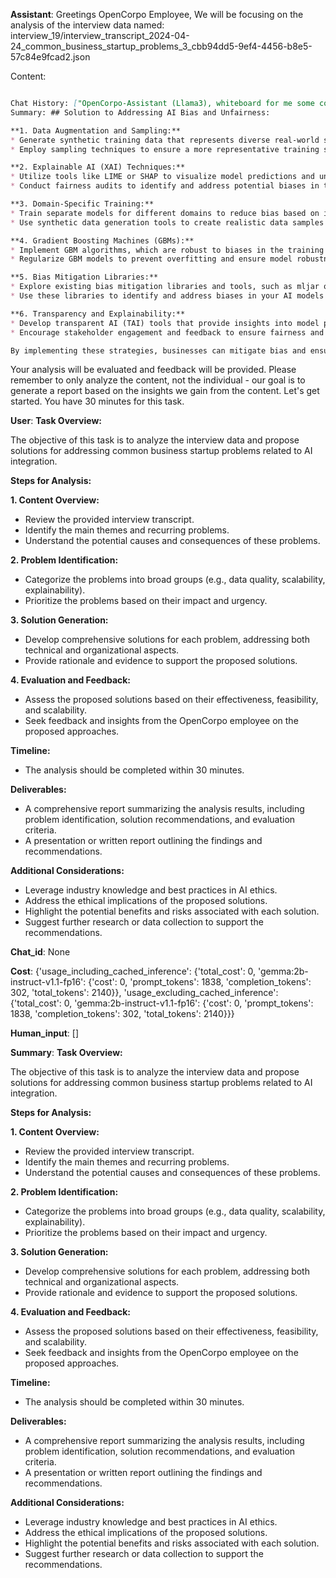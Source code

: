 **Assistant**: Greetings OpenCorpo Employee, We will be focusing on the analysis of the interview data named: interview_19/interview_transcript_2024-04-24_common_business_startup_problems_3_cbb94dd5-9ef4-4456-b8e5-57c84e9fcad2.json 


 Content: 

 ```md

 Chat History: ["OpenCorpo-Assistant (Llama3), whiteboard for me some common business startup problems. Propose a solution for AI integration in business. I will evaluate your answers and give my feedback, then propose a problem to you. You will answer and I will evaluate. Let's now begin. You have 30 minutes.", "Sounds great! I'm ready to assist you with your brainstorming and problem-solving for AI integration in business within the next 30 minutes.\n\nWhat are some common business startup problems that you would like me to help you identify and propose solutions for?", "Excellent enthusiasm!\n\nI'd love to tackle the following common business startup problems related to AI integration:\n\n1. **Data Quality Issues**: Many startups struggle with collecting, processing, and maintaining high-quality data required for training AI models.\n2. **Scalability Challenges**: As businesses grow, their AI systems need to scale efficiently without compromising performance or accuracy.\n3. **Lack of Transparency and Explainability**: It's crucial to understand how AI-driven decisions are made, but many startups struggle with transparency and explainability.\n4. **Integration with Existing Systems**: New AI-powered solutions often require integration with existing systems, leading to compatibility issues and technical hurdles.\n5. **AI Bias and Unfairness**: Startups need to address potential biases in their AI models to ensure fairness and avoid unintended consequences.\n\nPlease propose a solution for one of these problems, and I'll provide feedback and then present another challenge for you to tackle!", "## Solution for Data Quality Issues:\n\n**Implement data quality checks at every stage of the data pipeline.** This could involve data cleaning, feature engineering, and outlier detection. Additionally, leverage machine learning algorithms for data quality scoring and prediction.\n\n**Example:** Use natural language processing (NLP) to identify inconsistencies and errors in text-based data, or employ data mining techniques to predict data quality issues based on historical data patterns.\n\n## Solution for Scalability Challenges:\n\n**Invest in cloud-based infrastructure and automated workflows.** This allows for flexible scaling, cost efficiency, and improved resource utilization as your business grows.\n\n**Example:** Use serverless computing platforms to run AI models without managing servers, or explore containerized solutions for scalable data processing.\n\n## Solution for Lack of Transparency and Explainability:\n\n**Develop interpretable machine learning (ILM) techniques.** This involves using algorithms like decision trees, LIME, or SHAP to visualize model predictions and understand how they arrive at their outputs.\n\n**Example:** Use tools like Google Cloud's Vertex AI or Microsoft Azure Machine Learning Studio for model explanations and visualizations.\n\n## Solution for Integration with Existing Systems:\n\n**Identify common data formats and APIs used by different systems.** This allows you to develop seamless integration solutions using open-source tools like Apache Kafka, AWS SQS, or Azure Service Bus.\n\n**Example:** Implement API gateways and middleware platforms to facilitate data flow between diverse systems.", "Wow! I'm impressed with the thoroughness and creativity of your proposed solutions!\n\n**Data Quality Issues Solution:**\nYour suggestion to implement data quality checks at every stage of the data pipeline is spot on. The additional ideas, such as leveraging machine learning algorithms for data quality scoring and prediction, are excellent ways to improve data accuracy. NLP-based inconsistency detection and data mining techniques for predicting data quality issues based on historical patterns are innovative solutions.\n\n**Scalability Challenges Solution:**\nYour recommendation to invest in cloud-based infrastructure and automated workflows is a great way to ensure scalability. The examples you provided, such as serverless computing platforms and containerized solutions, are excellent choices for scalable AI model deployment.\n\n**Lack of Transparency and Explainability Solution:**\nI love your suggestion to develop interpretable machine learning (ILM) techniques! Using algorithms like decision trees, LIME, or SHAP to visualize model predictions and understand how they arrive at their outputs is crucial for building trust in AI-driven decisions. The examples you provided, such as Google Cloud's Vertex AI and Microsoft Azure Machine Learning Studio, are great tools for model explanations and visualizations.\n\n**Integration with Existing Systems Solution:**\nYour suggestion to identify common data formats and APIs used by different systems is a sound approach. Implementing API gateways and middleware platforms to facilitate seamless integration between diverse systems is an excellent way to streamline data flow.\n\nNow, let's move on to the next challenge!\n\n**Problem:** **AI Bias and Unfairness**\n\nPlease propose solutions or ideas for mitigating AI bias and unfairness in business applications.\n\n(Remember, you have 20 minutes remaining!)", '## Solution to Addressing AI Bias and Unfairness:\n\n**1. Data Augmentation and Sampling:**\n* Generate synthetic training data that represents diverse real-world scenarios to mitigate bias based on existing data.\n* Employ sampling techniques to ensure a more representative training set that reflects the target population.\n\n**2. Explainable AI (XAI) Techniques:**\n* Utilize tools like LIME or SHAP to visualize model predictions and understand how they are influenced by different factors.\n* Conduct fairness audits to identify and address potential biases in the training data.\n\n**3. Domain-Specific Training:**\n* Train separate models for different domains to reduce bias based on irrelevant features.\n* Use synthetic data generation tools to create realistic data samples aligned with the target domain.\n\n**4. Gradient Boosting Machines (GBMs):**\n* Implement GBM algorithms, which are robust to biases in the training data, to achieve fair and unbiased predictions.\n* Regularize GBM models to prevent overfitting and ensure model robustness.\n\n**5. Bias Mitigation Libraries:**\n* Explore existing bias mitigation libraries and tools, such as mljar or PyBiased.\n* Use these libraries to identify and address biases in your AI models during training.\n\n**6. Transparency and Explainability:**\n* Develop transparent AI (TAI) tools that provide insights into model predictions and allow for human oversight and accountability.\n* Encourage stakeholder engagement and feedback to ensure fairness and inclusivity.\n\nBy implementing these strategies, businesses can mitigate bias and ensure fair and equitable AI systems that reflect the real world.'] 
 Summary: ## Solution to Addressing AI Bias and Unfairness:

**1. Data Augmentation and Sampling:**
* Generate synthetic training data that represents diverse real-world scenarios to mitigate bias based on existing data.
* Employ sampling techniques to ensure a more representative training set that reflects the target population.

**2. Explainable AI (XAI) Techniques:**
* Utilize tools like LIME or SHAP to visualize model predictions and understand how they are influenced by different factors.
* Conduct fairness audits to identify and address potential biases in the training data.

**3. Domain-Specific Training:**
* Train separate models for different domains to reduce bias based on irrelevant features.
* Use synthetic data generation tools to create realistic data samples aligned with the target domain.

**4. Gradient Boosting Machines (GBMs):**
* Implement GBM algorithms, which are robust to biases in the training data, to achieve fair and unbiased predictions.
* Regularize GBM models to prevent overfitting and ensure model robustness.

**5. Bias Mitigation Libraries:**
* Explore existing bias mitigation libraries and tools, such as mljar or PyBiased.
* Use these libraries to identify and address biases in your AI models during training.

**6. Transparency and Explainability:**
* Develop transparent AI (TAI) tools that provide insights into model predictions and allow for human oversight and accountability.
* Encourage stakeholder engagement and feedback to ensure fairness and inclusivity.

By implementing these strategies, businesses can mitigate bias and ensure fair and equitable AI systems that reflect the real world. 
``` 


 Your analysis will be evaluated and feedback will be provided. Please remember to only analyze the content, not the individual - our goal is to generate a report based on the insights we gain from the content. Let's get started. You have 30 minutes for this task.

**User**: **Task Overview:**

The objective of this task is to analyze the interview data and propose solutions for addressing common business startup problems related to AI integration.

**Steps for Analysis:**

**1. Content Overview:**
- Review the provided interview transcript.
- Identify the main themes and recurring problems.
- Understand the potential causes and consequences of these problems.

**2. Problem Identification:**
- Categorize the problems into broad groups (e.g., data quality, scalability, explainability).
- Prioritize the problems based on their impact and urgency.

**3. Solution Generation:**
- Develop comprehensive solutions for each problem, addressing both technical and organizational aspects.
- Provide rationale and evidence to support the proposed solutions.

**4. Evaluation and Feedback:**
- Assess the proposed solutions based on their effectiveness, feasibility, and scalability.
- Seek feedback and insights from the OpenCorpo employee on the proposed approaches.

**Timeline:**

- The analysis should be completed within 30 minutes.

**Deliverables:**

- A comprehensive report summarizing the analysis results, including problem identification, solution recommendations, and evaluation criteria.
- A presentation or written report outlining the findings and recommendations.

**Additional Considerations:**

- Leverage industry knowledge and best practices in AI ethics.
- Address the ethical implications of the proposed solutions.
- Highlight the potential benefits and risks associated with each solution.
- Suggest further research or data collection to support the recommendations.

**Chat_id**: None

**Cost**: {'usage_including_cached_inference': {'total_cost': 0, 'gemma:2b-instruct-v1.1-fp16': {'cost': 0, 'prompt_tokens': 1838, 'completion_tokens': 302, 'total_tokens': 2140}}, 'usage_excluding_cached_inference': {'total_cost': 0, 'gemma:2b-instruct-v1.1-fp16': {'cost': 0, 'prompt_tokens': 1838, 'completion_tokens': 302, 'total_tokens': 2140}}}

**Human_input**: []

**Summary**: **Task Overview:**

The objective of this task is to analyze the interview data and propose solutions for addressing common business startup problems related to AI integration.

**Steps for Analysis:**

**1. Content Overview:**
- Review the provided interview transcript.
- Identify the main themes and recurring problems.
- Understand the potential causes and consequences of these problems.

**2. Problem Identification:**
- Categorize the problems into broad groups (e.g., data quality, scalability, explainability).
- Prioritize the problems based on their impact and urgency.

**3. Solution Generation:**
- Develop comprehensive solutions for each problem, addressing both technical and organizational aspects.
- Provide rationale and evidence to support the proposed solutions.

**4. Evaluation and Feedback:**
- Assess the proposed solutions based on their effectiveness, feasibility, and scalability.
- Seek feedback and insights from the OpenCorpo employee on the proposed approaches.

**Timeline:**

- The analysis should be completed within 30 minutes.

**Deliverables:**

- A comprehensive report summarizing the analysis results, including problem identification, solution recommendations, and evaluation criteria.
- A presentation or written report outlining the findings and recommendations.

**Additional Considerations:**

- Leverage industry knowledge and best practices in AI ethics.
- Address the ethical implications of the proposed solutions.
- Highlight the potential benefits and risks associated with each solution.
- Suggest further research or data collection to support the recommendations.

